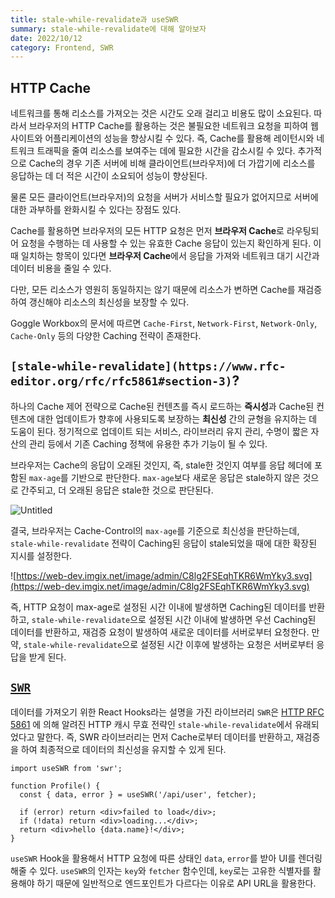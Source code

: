 ```yaml
---
title: stale-while-revalidate과 useSWR
summary: stale-while-revalidate에 대해 알아보자
date: 2022/10/12
category: Frontend, SWR
---
```


## HTTP Cache

네트워크를 통해 리소스를 가져오는 것은 시간도 오래 걸리고 비용도 많이 소요된다. 따라서 브라우저의 HTTP Cache를 활용하는 것은 불필요한 네트워크 요청을 피하여 웹 사이트와 어플리케이션의 성능을 향상시킬 수 있다. 즉, Cache를 활용해 레이턴시와 네트워크 트래픽을 줄여 리소스를 보여주는 데에 필요한 시간을 감소시킬 수 있다. 추가적으로 Cache의 경우 기존 서버에 비해 클라이언트(브라우저)에 더 가깝기에 리소스를 응답하는 데 더 적은 시간이 소요되어 성능이 향상된다.

물론 모든 클라이언트(브라우저)의 요청을 서버가 서비스할 필요가 없어지므로 서버에 대한 과부하를 완화시킬 수 있다는 장점도 있다.

Cache를 활용하면 브라우저의 모든 HTTP 요청은 먼저 **브라우저 Cache**로 라우팅되어 요청을 수행하는 데 사용할 수 있는 유효한 Cache 응답이 있는지 확인하게 된다. 이때 일치하는 항목이 있다면 **브라우저 Cache**에서 응답을 가져와 네트워크 대기 시간과 데이터 비용을 줄일 수 있다.

다만, 모든 리소스가 영원히 동일하지는 않기 때문에 리소스가 변하면 Cache를 재검증하여 갱신해야 리소스의 최신성을 보장할 수 있다.

Goggle Workbox의 문서에 따르면 `Cache-First`, `Network-First`, `Network-Only`, `Cache-Only` 등의 다양한 Caching 전략이 존재한다.

## `[stale-while-revalidate](https://www.rfc-editor.org/rfc/rfc5861#section-3)`?

하나의 Cache 제어 전략으로 Cache된 컨텐츠를 즉시 로드하는 **즉시성**과 Cache된 컨텐츠에 대한 업데이트가 향후에 사용되도록 보장하는 **최신성** 간의 균형을 유지하는 데 도움이 된다. 정기적으로 업데이트 되는 서비스, 라이브러리 유지 관리, 수명이 짧은 자산의 관리 등에서 기존 Caching 정책에 유용한 추가 기능이 될 수 있다.

브라우저는 Cache의 응답이 오래된 것인지, 즉, stale한 것인지 여부를 응답 헤더에 포함된 `max-age`를 기반으로 판단한다. `max-age`보다 새로운 응답은 stale하지 않은 것으로 간주되고, 더 오래된 응답은 stale한 것으로 판단된다.

![Untitled](https://s3-us-west-2.amazonaws.com/secure.notion-static.com/1ee0ebd5-5945-4903-bafd-7bfe3f877a31/Untitled.png)

결국, 브라우저는 Cache-Control의 `max-age`를 기준으로 최신성을 판단하는데, `stale-while-revalidate` 전략이 Caching된 응답이 stale되었을 때에 대한 확장된 지시를 설정한다.

![https://web-dev.imgix.net/image/admin/C8lg2FSEqhTKR6WmYky3.svg](https://web-dev.imgix.net/image/admin/C8lg2FSEqhTKR6WmYky3.svg)

즉, HTTP 요청이 max-age로 설정된 시간 이내에 발생하면 Caching된 데이터를 반환하고, `stale-while-revalidate`으로 설정된 시간 이내에 발생하면 우선 Caching된 데이터를 반환하고, 재검증 요청이 발생하여 새로운 데이터를 서버로부터 요청한다. 만약, `stale-while-revalidate`으로 설정된 시간 이후에 발생하는 요청은 서버로부터 응답을 받게 된다.

## [`SWR`](https://swr.vercel.app/ko)

데이터를 가져오기 위한 React Hooks라는 설명을 가진 라이브러리 `SWR`은 [HTTP RFC 5861](https://tools.ietf.org/html/rfc5861)
에 의해 알려진 HTTP 캐시 무효 전략인 `stale-while-revalidate`에서 유래되었다고 말한다. 즉, SWR 라이브러리는 먼저 Cache로부터 데이터를 반환하고, 재검증을 하여 최종적으로 데이터의 최신성을 유지할 수 있게 된다.

```tsx
import useSWR from 'swr';

function Profile() {
  const { data, error } = useSWR('/api/user', fetcher);

  if (error) return <div>failed to load</div>;
  if (!data) return <div>loading...</div>;
  return <div>hello {data.name}!</div>;
}
```

`useSWR` Hook을 활용해서 HTTP 요청에 따른 상태인 `data`, `error`를 받아 UI를 렌더링해줄 수 있다. `useSWR`의 인자는 `key`와 `fetcher` 함수인데, `key`로는 고유한 식별자를 활용해야 하기 때문에 일반적으로 엔드포인트가 다르다는 이유로 API URL을 활용한다.
